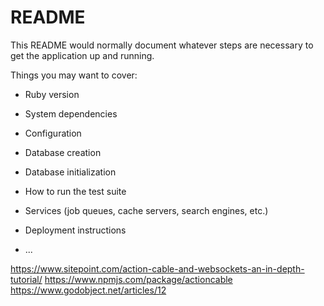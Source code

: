 # README

This README would normally document whatever steps are necessary to get the
application up and running.

Things you may want to cover:

* Ruby version

* System dependencies

* Configuration

* Database creation

* Database initialization

* How to run the test suite

* Services (job queues, cache servers, search engines, etc.)

* Deployment instructions

* ...


https://www.sitepoint.com/action-cable-and-websockets-an-in-depth-tutorial/
https://www.npmjs.com/package/actioncable
https://www.godobject.net/articles/12

